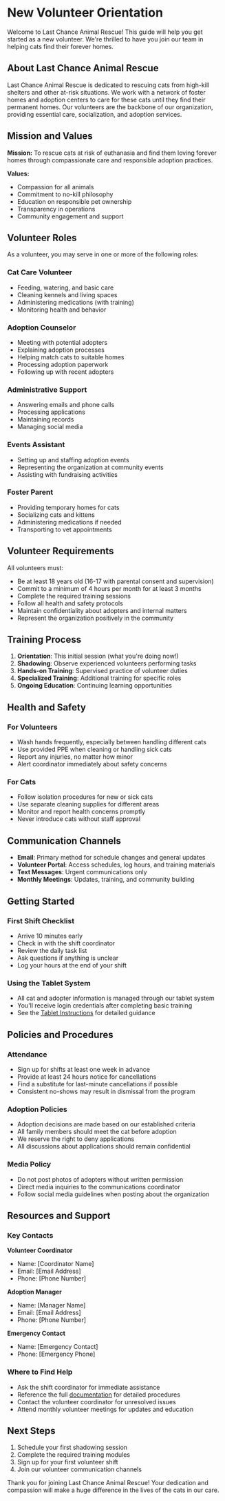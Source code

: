 # New Volunteer Orientation

Welcome to Last Chance Animal Rescue! This guide will help you get started as a new volunteer. We're thrilled to have you join our team in helping cats find their forever homes.

## About Last Chance Animal Rescue

Last Chance Animal Rescue is dedicated to rescuing cats from high-kill shelters and other at-risk situations. We work with a network of foster homes and adoption centers to care for these cats until they find their permanent homes. Our volunteers are the backbone of our organization, providing essential care, socialization, and adoption services.

## Mission and Values

**Mission:** To rescue cats at risk of euthanasia and find them loving forever homes through compassionate care and responsible adoption practices.

**Values:**
- Compassion for all animals
- Commitment to no-kill philosophy
- Education on responsible pet ownership
- Transparency in operations
- Community engagement and support

## Volunteer Roles

As a volunteer, you may serve in one or more of the following roles:

### Cat Care Volunteer
- Feeding, watering, and basic care
- Cleaning kennels and living spaces
- Administering medications (with training)
- Monitoring health and behavior

### Adoption Counselor
- Meeting with potential adopters
- Explaining adoption processes
- Helping match cats to suitable homes
- Processing adoption paperwork
- Following up with recent adopters

### Administrative Support
- Answering emails and phone calls
- Processing applications
- Maintaining records
- Managing social media

### Events Assistant
- Setting up and staffing adoption events
- Representing the organization at community events
- Assisting with fundraising activities

### Foster Parent
- Providing temporary homes for cats
- Socializing cats and kittens
- Administering medications if needed
- Transporting to vet appointments

## Volunteer Requirements

All volunteers must:
- Be at least 18 years old (16-17 with parental consent and supervision)
- Commit to a minimum of 4 hours per month for at least 3 months
- Complete the required training sessions
- Follow all health and safety protocols
- Maintain confidentiality about adopters and internal matters
- Represent the organization positively in the community

## Training Process

1. **Orientation**: This initial session (what you're doing now!)
2. **Shadowing**: Observe experienced volunteers performing tasks
3. **Hands-on Training**: Supervised practice of volunteer duties
4. **Specialized Training**: Additional training for specific roles
5. **Ongoing Education**: Continuing learning opportunities

## Health and Safety

### For Volunteers
- Wash hands frequently, especially between handling different cats
- Use provided PPE when cleaning or handling sick cats
- Report any injuries, no matter how minor
- Alert coordinator immediately about safety concerns

### For Cats
- Follow isolation procedures for new or sick cats
- Use separate cleaning supplies for different areas
- Monitor and report health concerns promptly
- Never introduce cats without staff approval

## Communication Channels

- **Email**: Primary method for schedule changes and general updates
- **Volunteer Portal**: Access schedules, log hours, and training materials
- **Text Messages**: Urgent communications only
- **Monthly Meetings**: Updates, training, and community building

## Getting Started

### First Shift Checklist
- Arrive 10 minutes early
- Check in with the shift coordinator
- Review the daily task list
- Ask questions if anything is unclear
- Log your hours at the end of your shift

### Using the Tablet System
- All cat and adopter information is managed through our tablet system
- You'll receive login credentials after completing basic training
- See the [Tablet Instructions](../tablet-instructions/index.md) for detailed guidance

## Policies and Procedures

### Attendance
- Sign up for shifts at least one week in advance
- Provide at least 24 hours notice for cancellations
- Find a substitute for last-minute cancellations if possible
- Consistent no-shows may result in dismissal from the program

### Adoption Policies
- Adoption decisions are made based on our established criteria
- All family members should meet the cat before adoption
- We reserve the right to deny applications
- All discussions about applications should remain confidential

### Media Policy
- Do not post photos of adopters without written permission
- Direct media inquiries to the communications coordinator
- Follow social media guidelines when posting about the organization

## Resources and Support

### Key Contacts

**Volunteer Coordinator**
- Name: [Coordinator Name]
- Email: [Email Address]
- Phone: [Phone Number]

**Adoption Manager**
- Name: [Manager Name]
- Email: [Email Address]
- Phone: [Phone Number]

**Emergency Contact**
- Name: [Emergency Contact]
- Phone: [Emergency Phone]

### Where to Find Help
- Ask the shift coordinator for immediate assistance
- Reference the full [documentation](../index.md) for detailed procedures
- Contact the volunteer coordinator for unresolved issues
- Attend monthly volunteer meetings for updates and education

## Next Steps

1. Schedule your first shadowing session
2. Complete the required training modules
3. Sign up for your first volunteer shift
4. Join our volunteer communication channels

Thank you for joining Last Chance Animal Rescue! Your dedication and compassion will make a huge difference in the lives of the cats in our care. 